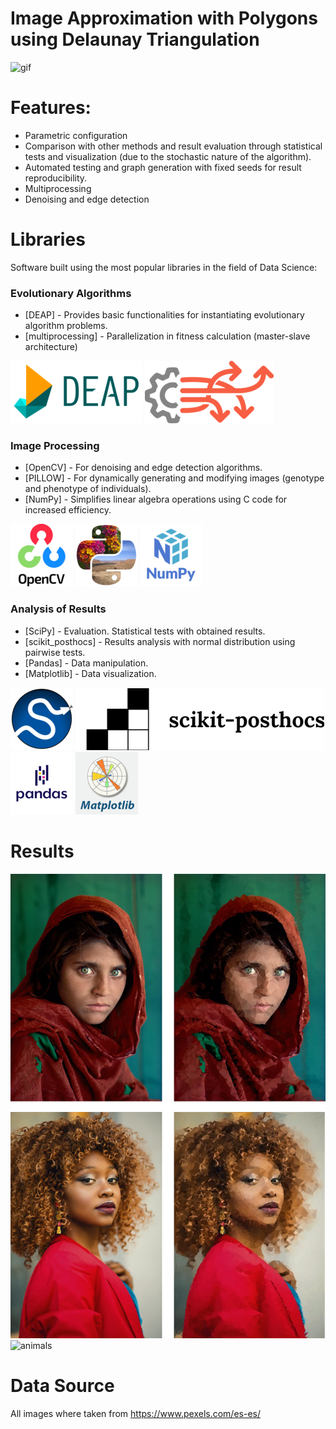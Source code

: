 # Image Approximation with Polygons using Delaunay Triangulation


![gif](./readme/results/girl.gif)


# Features:

- Parametric configuration
- Comparison with other methods and result evaluation through statistical tests and visualization (due to the stochastic nature of the algorithm).
- Automated testing and graph generation with fixed seeds for result reproducibility.
- Multiprocessing
- Denoising and edge detection

# Libraries

Software built using the most popular libraries in the field of Data Science:

### Evolutionary Algorithms

- [DEAP] - Provides basic functionalities for instantiating evolutionary algorithm problems.
- [multiprocessing] - Parallelization in fitness calculation (master-slave architecture)

![DEAP](./readme/icons/DEAP.png)
![multiprocessing](./readme/icons/multiprocessing.png)
### Image Processing

- [OpenCV] - For denoising and edge detection algorithms.
- [PILLOW] - For dynamically generating and modifying images (genotype and phenotype of individuals).
- [NumPy] - Simplifies linear algebra operations using C code for increased efficiency.

![openCV](./readme/icons/openCV.png)
![PILLOW](./readme/icons/PILLOW.png)
![numpy](./readme/icons/numpy.png)

### Analysis of Results

- [SciPy] - Evaluation. Statistical tests with obtained results.
- [scikit_posthocs] - Results analysis with normal distribution using pairwise tests.
- [Pandas] - Data manipulation.
- [Matplotlib] - Data visualization.

![scipy](./readme/icons/scipy.png)
![scikit_posthocs](./readme/icons/scikit_posthocs.png)
![pandas](./readme/icons/pandas.png)
![matplotlib](./readme/icons/matplotlib.png)

# Results

![faces](./readme/results/extra_faces1.png)
![animals](./readme/results/extra_animals1.png)

# Data Source

All images where taken from https://www.pexels.com/es-es/
